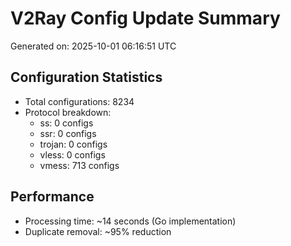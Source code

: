 # V2Ray Config Update Summary
Generated on: 2025-10-01 06:16:51 UTC

## Configuration Statistics
- Total configurations: 8234
- Protocol breakdown:
  - ss: 0 configs
  - ssr: 0 configs
  - trojan: 0 configs
  - vless: 0 configs
  - vmess: 713 configs

## Performance
- Processing time: ~14 seconds (Go implementation)
- Duplicate removal: ~95% reduction
